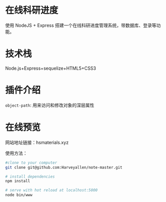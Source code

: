 # 在线科研进度

使用 NodeJS + Express 搭建一个在线科研进度管理系统，带数据库、登录等功能。
# 技术栈
Node.js+Express+sequelize+HTML5+CSS3

# 插件介绍
`object-path`: 用来访问和修改对象的深层属性

# 在线预览
网站地址链接：hsmaterials.xyz



使用方法：

``` bash
#clone to your computer
git clone git@github.com:Harveyallen/note-master.git

# install dependencies
npm install

# serve with hot reload at localhost:5000
node bin/www

```

